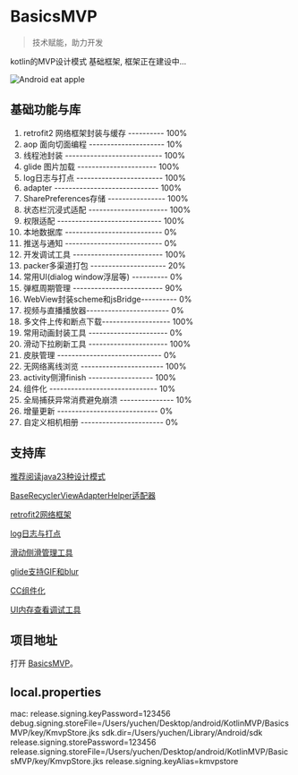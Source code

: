 #  BasicsMVP  

> 技术赋能，助力开发

kotlin的MVP设计模式 基础框架, 框架正在建设中...


![Android eat apple](https://timgsa.baidu.com/timg?image&quality=80&size=b9999_10000&sec=1564146761566&di=3a93c61e8465c2f2a7b8a522d8fe5546&imgtype=0&src=http%3A%2F%2Fstatic.leiphone.com%2Fuploads%2Fnew%2Farticle%2F740_740%2F201508%2F55cab0b984940.png)

## 基础功能与库

1.  retrofit2 网络框架封装与缓存 ---------- 100%
2.  aop 面向切面编程 --------------------- 10%
3.  线程池封装 --------------------------- 100%
4.  glide 图片加载 ---------------------- 100%
5.  log日志与打点 ------------------------ 100%
6.  adapter ----------------------------- 100%
7.  SharePreferences存储 ---------------- 100%
8.  状态栏沉浸式适配 ---------------------- 100%
9.  权限适配 ----------------------------- 100%
10. 本地数据库 --------------------------- 0%
11. 推送与通知 --------------------------- 0%
12. 开发调试工具 ------------------------- 100%
13. packer多渠道打包 --------------------- 20%
14. 常用UI(dialog window浮层等) ---------- 0%
15. 弹框周期管理 ------------------------- 90%
16. WebView封装scheme和jsBridge---------- 0%
17. 视频与直播播放器----------------------- 0%
18. 多文件上传和断点下载------------------- 100%
19. 常用动画封装工具 ---------------------- 0%
20. 滑动下拉刷新工具 ---------------------- 100%
21. 皮肤管理 ----------------------------- 0%
22. 无网络离线浏览 ----------------------- 100%
23. activity侧滑finish ------------------ 100%
24. 组件化 ------------------------------ 10%
25. 全局捕获异常消费避免崩溃 --------------- 10%
26. 增量更新 ---------------------------- 0%
27. 自定义相机相册 ----------------------- 0%

## 支持库 

[推荐阅读java23种设计模式](http://c.biancheng.net/design_pattern/)

[BaseRecyclerViewAdapterHelper适配器](https://github.com/CymChad/BaseRecyclerViewAdapterHelper)

[retrofit2网络框架](https://github.com/square/retrofit)

[log日志与打点](https://github.com/tzryan/KlogDot)

[滑动侧滑管理工具](https://github.com/luckybilly/SmartSwipe)

[glide支持GIF和blur](https://github.com/pingerx/ImageGo)

[CC组件化](https://github.com/luckybilly/CC)

[UI内存查看调试工具](https://github.com/android-notes/SwissArmyKnife)


## 项目地址

打开 [BasicsMVP](https://github.com/yuchen931201/BasicsMVP)。

## local.properties

mac:
release.signing.keyPassword=123456
debug.signing.storeFile=/Users/yuchen/Desktop/android/KotlinMVP/BasicsMVP/key/KmvpStore.jks
sdk.dir=/Users/yuchen/Library/Android/sdk
release.signing.storePassword=123456
release.signing.storeFile=/Users/yuchen/Desktop/android/KotlinMVP/BasicsMVP/key/KmvpStore.jks
release.signing.keyAlias=kmvpstore
